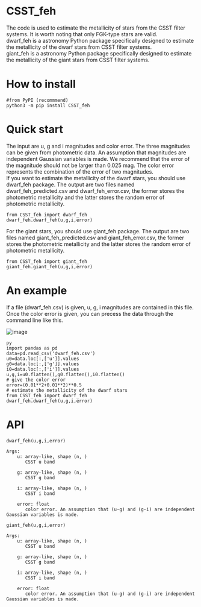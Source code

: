 # CSST_feh
The code is used to estimate the metallicity of stars from the CSST filter systems. It is worth noting that only FGK-type stars are valid. \
dwarf_feh is a astronomy Python package specifically designed to estimate  the metallicity of the dwarf stars from CSST filter systems.\
giant_feh is a astronomy Python package specifically designed to estimate the metallicity of the giant stars from CSST filter systems.
# How to install

    #from PyPI (recommmend)
    python3 -m pip install CSST_feh
# Quick start 
The input are u, g and i magnitudes and color error. The three magnitudes can be given from photometric data. An assumption that magnitudes are independent Gaussian variables is made. We recommend that the error of the magnitude should not be larger than 0.025 mag. The color error represents the combination of the error of two magnitudes.\
If you want to estimate the metallicity of the dwarf stars, you should use dwarf_feh package. The output are two files named dwarf_feh_predicted.csv and dwarf_feh_error.csv, the former stores the photometric metallicity and the latter stores the random error of photometric metallicity.

    from CSST_feh import dwarf_feh
    dwarf_feh.dwarf_feh(u,g,i,error)
For the giant stars, you should use giant_feh package. The output are two files named giant_feh_predicted.csv and giant_feh_error.csv, the former stores the photometric metallicity and the latter stores the random error of photometric metallicity.  

    from CSST_feh import giant_feh
    giant_feh.giant_feh(u,g,i,error)

# An example
If a file (dwarf_feh.csv) is given, u, g, i magnitudes are contained in this file. Once the color error is given, you can precess the data through the command line like this.

![image](https://user-images.githubusercontent.com/124223157/218288891-1045100b-48fb-406f-988e-513dc3e89e53.png)


    py
    import pandas as pd
    data=pd.read_csv('dwarf_feh.csv')
    u0=data.loc[:,['u']].values
    g0=data.loc[:,['g']].values
    i0=data.loc[:,['i']].values
    u,g,i=u0.flatten(),g0.flatten(),i0.flatten()
    # give the color error
    error=(0.01**2+0.01**2)**0.5
    # estimate the metallicity of the dwarf stars
    from CSST_feh import dwarf_feh
    dwarf_feh.dwarf_feh(u,g,i,error)

# API

    dwarf_feh(u,g,i,error)

    Args:
        u: array-like, shape (n, )
           CSST u band
        
        g: array-like, shape (n, )
           CSST g band
           
        i: array-like, shape (n, )
           CSST i band
           
        error: float
           color error. An assumption that (u-g) and (g-i) are independent Gaussian variables is made.

    giant_feh(u,g,i,error)

    Args:
        u: array-like, shape (n, )
           CSST u band
        
        g: array-like, shape (n, )
           CSST g band
           
        i: array-like, shape (n, )
           CSST i band
           
        error: float
           color error. An assumption that (u-g) and (g-i) are independent Gaussian variables is made.
